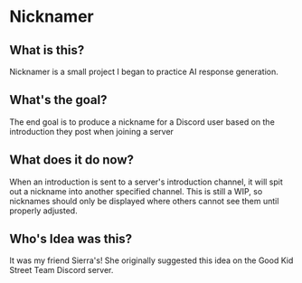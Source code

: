 # Nicknamer
## What is this?
Nicknamer is a small project I began to practice AI response generation.

## What's the goal?
The end goal is to produce a nickname for a Discord user based on the introduction they post when joining a server

## What does it do now?
When an introduction is sent to a server's introduction channel, it will spit out a nickname into another specified channel. This is still a WIP, so nicknames should only be displayed where others cannot see them until properly adjusted.

## Who's Idea was this?
It was my friend Sierra's! She originally suggested this idea on the Good Kid Street Team Discord server.